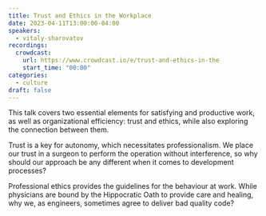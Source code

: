 ```yaml
---
title: Trust and Ethics in the Workplace
date: 2023-04-11T13:00:00-04:00
speakers:
  - vitaly-sharovatov
recordings:
  crowdcast:
    url: https://www.crowdcast.io/e/trust-and-ethics-in-the
    start_time: "00:00"
categories:
  - culture
draft: false
---
```


This talk covers two essential elements for satisfying and productive work, as well as organizational efficiency: trust and ethics, while also exploring the connection between them.

Trust is a key for autonomy, which necessitates professionalism. We place our trust in a surgeon to perform the operation without interference, so why should our approach be any different when it comes to development processes?

Professional ethics provides the guidelines for the behaviour at work. While physicians are bound by the Hippocratic Oath to provide care and healing, why we, as engineers, sometimes agree to deliver bad quality code?